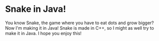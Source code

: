 # Snake in Java!
You know Snake, the game where you have to eat dots and grow bigger? Now I'm making it in Java! Snake is made in C++, so I might as well try to make it in Java.
I hope you enjoy this!
